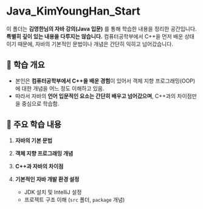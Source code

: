 # Java_KimYoungHan_Start

이 폴더는 **김영한님의 자바 강의(Java 입문)** 를 통해 학습한 내용을 정리한 공간입니다.
**특별히 깊이 있는 내용을 다루지는 않습니다.**
컴퓨터공학부에서 C++을 먼저 배운 상태이기 때문에, 자바의 기본적인 문법이나 개념은 간단히 익히고 넘어갔습니다.

## 📝 학습 개요
- 본인은 **컴퓨터공학부에서 C++을 배운 경험**이 있어서 객체 지향 프로그래밍(OOP)에 대한 개념을 어느 정도 이해하고 있음.
- 따라서 자바의 **언어 입문적인 요소는 간단히 배우고 넘어갔으며**, C++과의 차이점만을 중심으로 학습함.

## 📌 주요 학습 내용
1. **자바의 기본 문법**

2. **객체 지향 프로그래밍 개념**

3. **C++과 자바의 차이점**

4. **기본적인 자바 개발 환경 설정**
   - JDK 설치 및 IntelliJ 설정
   - 프로젝트 구조 이해 (`src` 폴더, `package` 개념)
